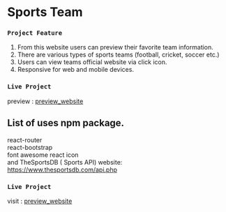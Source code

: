# Sports Team

### `Project Feature`

1. From this website users can preview their favorite team information.
2. There are various types of sports teams (football, cricket, soccer etc.)
3. Users can view teams official website via click icon.
4. Responsive for web and mobile devices.

### `Live Project`

preview : [preview_website](https://sports-team-details.netlify.app/)

## List of uses npm package.

react-router\
react-bootstrap\
font awesome react icon\
and TheSportsDB ( Sports API)
website: https://www.thesportsdb.com/api.php

### `Live Project`

visit : [preview_website](https://sports-team-details.netlify.app/)